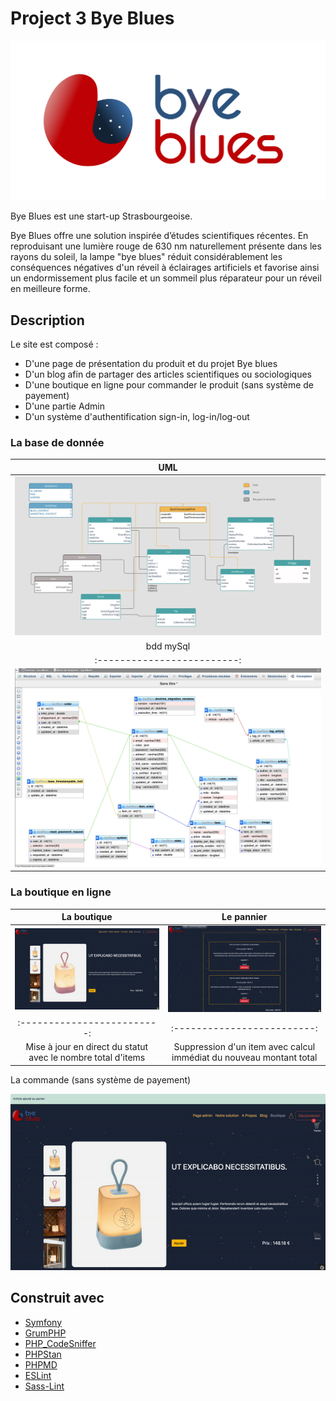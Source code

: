 # Project 3 Bye Blues

![Cover](https://github.com/Klipfel-Nicolas/ByBlues/blob/master/assets/imageReadme/byeblues-clair_1.png)

Bye Blues est une start-up Strasbourgeoise.

Bye Blues  offre une solution inspirée d’études scientifiques récentes. En reproduisant une lumière rouge de 630 nm naturellement présente dans les rayons du soleil, la lampe "bye blues" réduit considérablement les conséquences négatives d'un réveil à éclairages artificiels et favorise ainsi un endormissement plus facile et un sommeil plus réparateur pour un réveil en meilleure forme.

## Description

Le site est composé : 
- D'une page de présentation du produit et du projet Bye blues
- D'un blog afin de partager des articles scientifiques ou sociologiques
- D'une boutique en ligne pour commander le produit (sans système de payement)
- D'une partie Admin
- D'un système d'authentification sign-in, log-in/log-out

### La base de donnée

UML         |  
:-------------------------:|
![](https://github.com/Klipfel-Nicolas/ByBlues/blob/master/assets/imageReadme/BDD-byBlues.png) | 
bdd mySql |
:-------------------------:|
![](https://github.com/Klipfel-Nicolas/ByBlues/blob/master/assets/imageReadme/bdd.png) |

### La boutique en ligne

La boutique      |  Le pannier
:-------------------------:|:-------------------------:
![](https://github.com/Klipfel-Nicolas/ByBlues/blob/master/assets/imageReadme/boutique.gif) | ![](https://github.com/Klipfel-Nicolas/ByBlues/blob/master/assets/imageReadme/pannier.gif)
:-------------------------:|:-------------------------:
Mise à jour en direct du statut avec le nombre total d'items | Suppression d'un item avec calcul immédiat du nouveau montant total

La commande (sans système de payement)

![Alt](https://github.com/Klipfel-Nicolas/ByBlues/blob/master/assets/imageReadme/commande.gif)


## Construit avec

* [Symfony](https://github.com/symfony/symfony)
* [GrumPHP](https://github.com/phpro/grumphp)
* [PHP_CodeSniffer](https://github.com/squizlabs/PHP_CodeSniffer)
* [PHPStan](https://github.com/phpstan/phpstan)
* [PHPMD](http://phpmd.org)
* [ESLint](https://eslint.org/)
* [Sass-Lint](https://github.com/sasstools/sass-lint)


